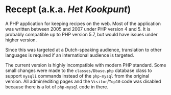 # Recept (a.k.a. *Het Kookpunt*)

A PHP application for keeping recipes on the web. Most of the application was written between 2005 and 2007 under PHP version 4 and 5. It is probably compatible up to PHP version 5.7, but would have issues under higher version.

Since this was targeted at a Dutch-speaking audience, translation to other languages is required if an international audience is targeted.

The current version is highly incompatible with modern PHP standard. Some small changes were made to the `classes/Dbase.php` database class to support `mysqli` commands instead of the `php-mysql` from the original version. All admin/editing pages and the `Visitor`/`Top10` code was disabled because there is a lot of `php-mysql` code in there.

